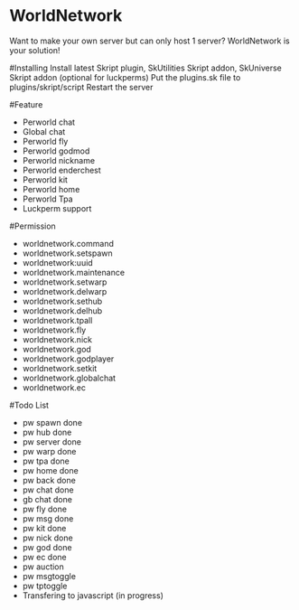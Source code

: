 # WorldNetwork
Want to make your own server but can only host 1 server? WorldNetwork is your solution!

#Installing
Install latest Skript plugin, SkUtilities Skript addon, SkUniverse Skript addon (optional for luckperms)
Put the plugins.sk file to plugins/skript/script
Restart the server

#Feature
- Perworld chat
- Global chat
- Perworld fly
- Perworld godmod
- Perworld nickname
- Perworld enderchest
- Perworld kit
- Perworld home
- Perworld Tpa
- Luckperm support

#Permission
- worldnetwork.command
- worldnetwork.setspawn
- worldnetwork:uuid
- worldnetwork.maintenance
- worldnetwork.setwarp
- worldnetwork.delwarp
- worldnetwork.sethub
- worldnetwork.delhub
- worldnetwork.tpall
- worldnetwork.fly
- worldnetwork.nick
- worldnetwork.god
- worldnetwork.godplayer
- worldnetwork.setkit
- worldnetwork.globalchat
- worldnetwork.ec

#Todo List
- pw spawn done
- pw hub done
- pw server done 
- pw warp done
- pw tpa done
- pw home done
- pw back done
- pw chat done
- gb chat done
- pw fly done
- pw msg done
- pw kit done
- pw nick done
- pw god done
- pw ec done
- pw auction
- pw msgtoggle
- pw tptoggle
- Transfering to javascript (in progress)
